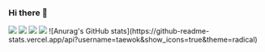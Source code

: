 ### Hi there 👋
<img src="https://img.shields.io/badge/React-61DAFB?style=for-the-badge&logo=React&logoColor=white">
<img src="https://img.shields.io/badge/JavaScript-61DAFB?style=for-the-badge&logo=JavaScript&logoColor=white">
<img src="https://img.shields.io/badge/CSS3-61DAFB?style=for-the-badge&logo=CSS3&logoColor=white">
<img src="https://img.shields.io/badge/HTML5-61DAFB?style=for-the-badge&logo=HTML5&logoColor=white">
![Anurag's GitHub stats](https://github-readme-stats.vercel.app/api?username=taewok&show_icons=true&theme=radical)

<!--
**taewok/taewok** is a ✨ _special_ ✨ repository because its `README.md` (this file) appears on your GitHub profile.

Here are some ideas to get you started:

- 🔭 I’m currently working on ...
- 🌱 I’m currently learning ...
- 👯 I’m looking to collaborate on ...
- 🤔 I’m looking for help with ...
- 💬 Ask me about ...
- 📫 How to reach me: ...
- 😄 Pronouns: ...
- ⚡ Fun fact: ...
-->

